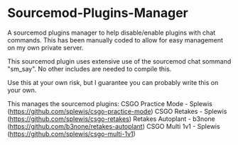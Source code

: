 # Sourcemod-Plugins-Manager
A sourcemod plugins manager to help disable/enable plugins with chat commands. This has been manually coded to allow for easy management on my own private server.

This sourcemod plugin uses extensive use of the sourcemod chat sommand "sm_say". No other includes are needed to compile this.

Use this at your own risk, but I guarantee you can probably write this on your own.

This manages the sourcemod plugins:
CSGO Practice Mode - Splewis (https://github.com/splewis/csgo-practice-mode)
CSGO Retakes - Splewis (https://github.com/splewis/csgo-retakes)
Retakes Autoplant - b3none (https://github.com/b3none/retakes-autoplant)
CSGO Multi 1v1 - Splewis (https://github.com/splewis/csgo-multi-1v1)
